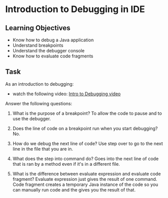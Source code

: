 # Introduction to Debugging in IDE

## Learning Objectives
- Know how to debug a Java application
- Understand breakpoints
- Understand the debugger console
- Know how to evaluate code fragments

## Task
As an introduction to debugging:
- watch the following video: [Intro to Debugging video](https://youtu.be/ErVZrVWZrko)


Answer the following questions:
1. What is the purpose of a breakpoint?
  To allow the code to pause and to use the debugger.

2. Does the line of code on a breakpoint run when you start debugging?
  No.

3. How do we debug the next line of code?
  Use step over to go to the next line in the file that you are in.

4. What does the step into command do?
  Goes into the next line of code that is ran by a method even if it's in a different file.

5. What is the difference between evaluate expression and evaluate code fragment?
  Evaluate expression just gives the result of one command. Code fragment creates a temporary Java instance of the code so you can manually run code and the gives you the result of that. 
